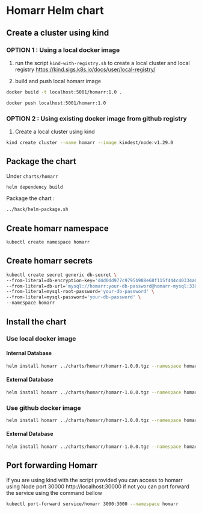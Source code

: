 # Homarr Helm chart

## Create a cluster using kind

### OPTION 1 : Using a local docker image

1. run the script `kind-with-registry.sh` to create a local cluster and local registry
   https://kind.sigs.k8s.io/docs/user/local-registry/

2. build and push local homarr image

```bash
docker build -t localhost:5001/homarr:1.0 .
```

```bash
docker push localhost:5001/homarr:1.0
```

### OPTION 2 : Using existing docker image from github registry

1. Create a local cluster using kind
```bash
kind create cluster --name homarr --image kindest/node:v1.29.0
```

## Package the chart

Under `charts/homarr`

```bash
helm dependency build
```

Package the chart :

```bash
../hack/helm-package.sh
```

## Create homarr namespace

```bash
kubectl create namespace homarr
```

## Create homarr secrets

```bash
kubectl create secret generic db-secret \
--from-literal=db-encryption-key='d4d0dd977c9795b988e68f115f444c40334a63a391cfb9b3a0857d2d77deff03'  \
--from-literal=db-url='mysql://homarr:your-db-password@homarr-mysql:3306/homarrdb' \
--from-literal=mysql-root-password='your-db-password' \
--from-literal=mysql-password='your-db-password' \
--namespace homarr
```

## Install the chart

### Use local docker image

#### Internal Database

```bash
helm install homarr ../charts/homarr/homarr-1.0.0.tgz --namespace homarr --values=internal-db/override-internal-db-local-docker-img.yaml
```

#### External Database

```bash
helm install homarr ../charts/homarr/homarr-1.0.0.tgz --namespace homarr --values=external-db/override-external-db-local-docker-img.yaml
```

### Use github docker image

```bash
helm install homarr ../charts/homarr/homarr-1.0.0.tgz --namespace homarr --values=internal-db/override-internal-db.yaml
```

#### External Database

```bash
helm install homarr ../charts/homarr/homarr-1.0.0.tgz --namespace homarr --values=external-db/override-external-db.yaml
```

## Port forwarding Homarr
If you are using kind with the script provided you can access to homarr using Node port 30000 http://localhost:30000 if not you can port forward the service using the command bellow


```bash
kubectl port-forward service/homarr 3000:3000 --namespace homarr
```
